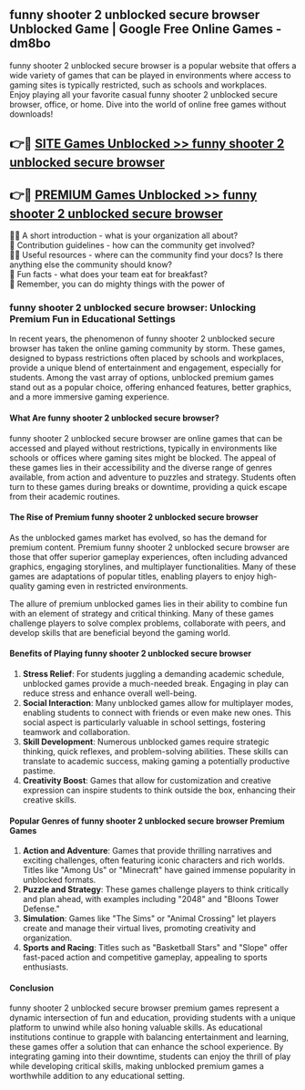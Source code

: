 ## funny shooter 2 unblocked secure browser Unblocked Game | Google Free Online Games - dm8bo

funny shooter 2 unblocked secure browser is a popular website that offers a wide variety of games that can be played in environments where access to gaming sites is typically restricted, such as schools and workplaces.  
Enjoy playing all your favorite casual funny shooter 2 unblocked secure browser, office, or home. Dive into the world of online free games without downloads!

## 👉🔴 [SITE Games Unblocked >> funny shooter 2 unblocked secure browser](http://news.freeplayer.one?title=funny_shooter_2_unblocked_secure_browser&ref=8D)

## 👉🔴 [PREMIUM Games Unblocked >> funny shooter 2 unblocked secure browser](http://news.freeplayer.one?title=funny_shooter_2_unblocked_secure_browser&ref=8D)

🙋‍♀️ A short introduction - what is your organization all about?  
🌈 Contribution guidelines - how can the community get involved?  
👩‍💻 Useful resources - where can the community find your docs? Is there anything else the community should know?  
🍿 Fun facts - what does your team eat for breakfast?  
🧙 Remember, you can do mighty things with the power of 

### funny shooter 2 unblocked secure browser: Unlocking Premium Fun in Educational Settings

In recent years, the phenomenon of funny shooter 2 unblocked secure browser has taken the online gaming community by storm. These games, designed to bypass restrictions often placed by schools and workplaces, provide a unique blend of entertainment and engagement, especially for students. Among the vast array of options, unblocked premium games stand out as a popular choice, offering enhanced features, better graphics, and a more immersive gaming experience.

#### What Are funny shooter 2 unblocked secure browser?

funny shooter 2 unblocked secure browser are online games that can be accessed and played without restrictions, typically in environments like schools or offices where gaming sites might be blocked. The appeal of these games lies in their accessibility and the diverse range of genres available, from action and adventure to puzzles and strategy. Students often turn to these games during breaks or downtime, providing a quick escape from their academic routines.

#### The Rise of Premium funny shooter 2 unblocked secure browser

As the unblocked games market has evolved, so has the demand for premium content. Premium funny shooter 2 unblocked secure browser are those that offer superior gameplay experiences, often including advanced graphics, engaging storylines, and multiplayer functionalities. Many of these games are adaptations of popular titles, enabling players to enjoy high-quality gaming even in restricted environments.

The allure of premium unblocked games lies in their ability to combine fun with an element of strategy and critical thinking. Many of these games challenge players to solve complex problems, collaborate with peers, and develop skills that are beneficial beyond the gaming world.

#### Benefits of Playing funny shooter 2 unblocked secure browser

1.  **Stress Relief**: For students juggling a demanding academic schedule, unblocked games provide a much-needed break. Engaging in play can reduce stress and enhance overall well-being.
2.  **Social Interaction**: Many unblocked games allow for multiplayer modes, enabling students to connect with friends or even make new ones. This social aspect is particularly valuable in school settings, fostering teamwork and collaboration.
3.  **Skill Development**: Numerous unblocked games require strategic thinking, quick reflexes, and problem-solving abilities. These skills can translate to academic success, making gaming a potentially productive pastime.
4.  **Creativity Boost**: Games that allow for customization and creative expression can inspire students to think outside the box, enhancing their creative skills.

#### Popular Genres of funny shooter 2 unblocked secure browser Premium Games

1.  **Action and Adventure**: Games that provide thrilling narratives and exciting challenges, often featuring iconic characters and rich worlds. Titles like "Among Us" or "Minecraft" have gained immense popularity in unblocked formats.
2.  **Puzzle and Strategy**: These games challenge players to think critically and plan ahead, with examples including "2048" and "Bloons Tower Defense."
3.  **Simulation**: Games like "The Sims" or "Animal Crossing" let players create and manage their virtual lives, promoting creativity and organization.
4.  **Sports and Racing**: Titles such as "Basketball Stars" and "Slope" offer fast-paced action and competitive gameplay, appealing to sports enthusiasts.

#### Conclusion

funny shooter 2 unblocked secure browser premium games represent a dynamic intersection of fun and education, providing students with a unique platform to unwind while also honing valuable skills. As educational institutions continue to grapple with balancing entertainment and learning, these games offer a solution that can enhance the school experience. By integrating gaming into their downtime, students can enjoy the thrill of play while developing critical skills, making unblocked premium games a worthwhile addition to any educational setting.